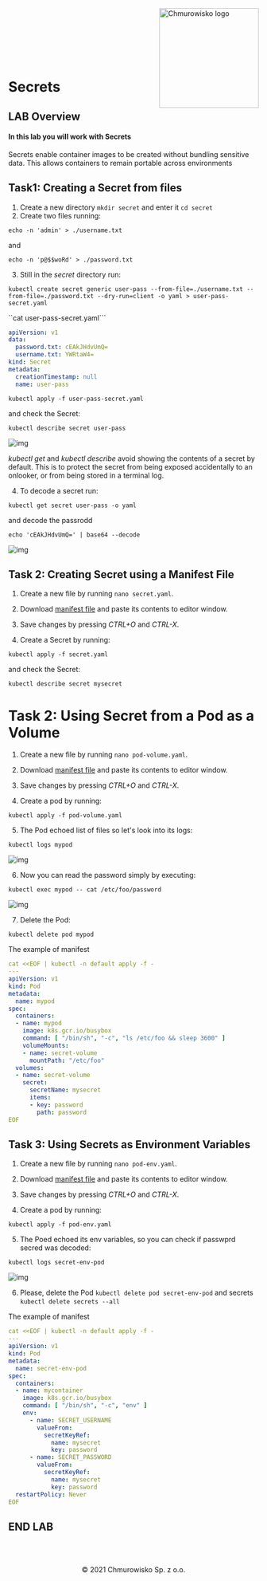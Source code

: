 <img src="../../../img/logo.png" alt="Chmurowisko logo" width="200" align="right">
<br><br>
<br><br>
<br><br>

# Secrets

## LAB Overview

#### In this lab you will work with Secrets

Secrets enable container images to be created without bundling sensitive data. This allows containers to remain portable across environments


## Task1: Creating a Secret from files

1. Create a new directory ```mkdir secret``` and enter it ```cd secret```
2. Create two files running:

```
echo -n 'admin' > ./username.txt
```

and

```
echo -n 'p@$$woRd' > ./password.txt
```

3. Still in the *secret* directory run: 

```kubectl create secret generic user-pass --from-file=./username.txt --from-file=./password.txt --dry-run=client -o yaml > user-pass-secret.yaml```

``cat user-pass-secret.yaml```

```yaml
apiVersion: v1
data:
  password.txt: cEAkJHdvUmQ=
  username.txt: YWRtaW4=
kind: Secret
metadata:
  creationTimestamp: null
  name: user-pass
```

```kubectl apply -f user-pass-secret.yaml```

and check the Secret: 

```kubectl describe secret user-pass```

![img](./img/sec1.png)

*kubectl get* and *kubectl describe* avoid showing the contents of a secret by default. This is to protect the secret from being exposed accidentally to an onlooker, or from being stored in a terminal log.

4. To decode a secret run:

```kubectl get secret user-pass -o yaml```

and decode the passrodd

```echo 'cEAkJHdvUmQ=' | base64 --decode```

![img](./img/sec2.png)

## Task 2: Creating Secret using a Manifest File

1. Create a new file by running ```nano secret.yaml```.

2. Download [manifest file](./files/secret.yaml) and paste its contents to editor window.

3. Save changes by pressing *CTRL+O* and *CTRL-X*.

4. Create a Secret by running: 

```kubectl apply -f secret.yaml```

and check the Secret: 

```kubectl describe secret mysecret```

# Task 2: Using Secret from a Pod as a Volume

1. Create a new file by running ```nano pod-volume.yaml```.

2. Download [manifest file](./files/pod-volume.yaml) and paste its contents to editor window.

3. Save changes by pressing *CTRL+O* and *CTRL-X*.

4. Create a pod by running: 

```kubectl apply -f pod-volume.yaml```

5. The Pod echoed list of files so let's look into its logs:

```kubectl logs mypod```


![img](./img/sec3.png)

6. Now you can read the password simply by executing:

```kubectl exec mypod -- cat /etc/foo/password```


![img](./img/sec4.png)

7. Delete the Pod:

```kubectl delete pod mypod```


The example of manifest

```yaml
cat <<EOF | kubectl -n default apply -f -
---
apiVersion: v1
kind: Pod
metadata:
  name: mypod
spec:
  containers:
  - name: mypod
    image: k8s.gcr.io/busybox
    command: [ "/bin/sh", "-c", "ls /etc/foo && sleep 3600" ]
    volumeMounts:
    - name: secret-volume
      mountPath: "/etc/foo"
  volumes:
  - name: secret-volume
    secret:
      secretName: mysecret
      items:
      - key: password
        path: password
EOF
```


## Task 3: Using Secrets as Environment Variables

1. Create a new file by running ```nano pod-env.yaml```.

2. Download [manifest file](./files/pod-env.yaml) and paste its contents to editor window.

3. Save changes by pressing *CTRL+O* and *CTRL-X*.

4. Create a pod by running: 

```kubectl apply -f pod-env.yaml```

5. The Poed echoed its env variables, so you can check if passwprd secred was decoded:

```kubectl logs secret-env-pod```

![img](./img/sec5.png)

6. Please, delete the Pod
```kubectl delete pod secret-env-pod``` and secrets ```kubectl delete secrets --all```


The example of manifest

```yaml
cat <<EOF | kubectl -n default apply -f -
---
apiVersion: v1
kind: Pod
metadata:
  name: secret-env-pod
spec:
  containers:
  - name: mycontainer
    image: k8s.gcr.io/busybox
    command: [ "/bin/sh", "-c", "env" ]
    env:
      - name: SECRET_USERNAME
        valueFrom:
          secretKeyRef:
            name: mysecret
            key: password
      - name: SECRET_PASSWORD
        valueFrom:
          secretKeyRef:
            name: mysecret
            key: password
  restartPolicy: Never
EOF
```

## END LAB

<br><br>

<center><p>&copy; 2021 Chmurowisko Sp. z o.o.<p></center>
